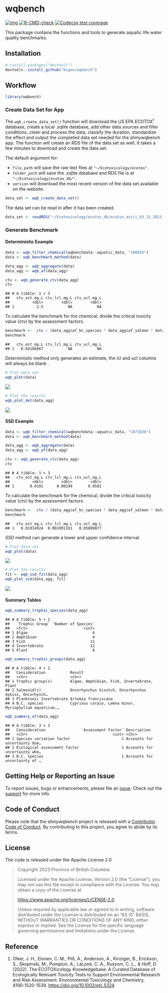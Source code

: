 
# wqbench

<!-- badges: start -->

[![img](https://img.shields.io/badge/Lifecycle-Experimental-339999)](https://github.com/bcgov/repomountie/blob/master/doc/lifecycle-badges.md)
[![R-CMD-check](https://github.com/poissonconsulting/wqbench/actions/workflows/R-CMD-check.yaml/badge.svg)](https://github.com/poissonconsulting/wqbench/actions/workflows/R-CMD-check.yaml)
[![Codecov test
coverage](https://codecov.io/gh/poissonconsulting/wqbench/branch/main/graph/badge.svg)](https://app.codecov.io/gh/poissonconsulting/wqbench?branch=main)
<!-- badges: end -->

This package contains the functions and tools to generate aquatic life
water quality benchmarks.

## Installation

``` r
# install.packages("devtools")
devtools::install_github("bcgov/wqbench")
```

## Workflow

``` r
library(wqbench)
```

### Create Data Set for App

The `wqb_create_data_set()` function will download the US EPA
ECOTOX<sup>1</sup> database, create a local .sqlite database, add other
data sources and filter conditions, clean and process the data, classify
the duration, standardize the effect and output the completed data set
needed for the shinywqbench app. The function will create an RDS file of
the data set as well. It takes a few minutes to download and create the
data set.

The default argument for:

- `file_path` will save the raw text files at
  `"~/Ecotoxicology/ecotox"`.
- `folder_path` will save the .sqlite database and RDS file is at
  `"~/Ecotoxicology/ecotox_db/"`.
- `version` will download the most recent version of the data set
  available on the website.

``` r
data_set <- wqb_create_data_set()
```

The data set can be read in after it has been created.

``` r
data_set <- readRDS("~/Ecotoxicology/ecotox_db/ecotox_ascii_03_15_2023.rds")
```

### Generate Benchmark

#### Deterministic Example

``` r
data <- wqb_filter_chemical(wqbenchdata::aquatic_data, "100016")
data <- wqb_benchmark_method(data)

data_agg <- wqb_aggregate(data) 
data_agg <- wqb_af(data_agg)

ctv <- wqb_generate_ctv(data_agg)
ctv
```

    ## # A tibble: 1 × 3
    ##   ctv_est_mg.L ctv_lcl_mg.L ctv_ucl_mg.L
    ##          <dbl>        <dbl>        <dbl>
    ## 1          2.5           NA           NA

To calculate the benchmark for the chemical, divide the critical
toxicity value (ctv) by the assessment factors.

``` r
benchmark <-  ctv / (data_agg$af_bc_species * data_agg$af_salmon * data_agg$af_planktonic * data_agg$af_variation)
benchmark
```

    ##   ctv_est_mg.L ctv_lcl_mg.L ctv_ucl_mg.L
    ## 1   0.04166667           NA           NA

*Deterministic* method only generates an estimate, the lcl and ucl
columns will always be blank .

``` r
# Plot data set
wqb_plot(data)
```

![](README_files/figure-gfm/unnamed-chunk-7-1.png)<!-- -->

``` r
# Plot the results
wqb_plot_det(data_agg)
```

![](README_files/figure-gfm/unnamed-chunk-8-1.png)<!-- -->

#### SSD Example

``` r
data <- wqb_filter_chemical(wqbenchdata::aquatic_data, "1071836")
data <- wqb_benchmark_method(data)

data_agg <- wqb_aggregate(data) 
data_agg <- wqb_af(data_agg)

ctv <- wqb_generate_ctv(data_agg)
ctv
```

    ## # A tibble: 1 × 3
    ##   ctv_est_mg.L ctv_lcl_mg.L ctv_ucl_mg.L
    ##          <dbl>        <dbl>        <dbl>
    ## 1       0.0101      0.00199       0.0581

To calculate the benchmark for the chemical, divide the critical
toxicity value (ctv) by the assessment factors.

``` r
benchmark <-  ctv / (data_agg$af_bc_species * data_agg$af_salmon * data_agg$af_planktonic * data_agg$af_variation)
benchmark
```

    ##   ctv_est_mg.L ctv_lcl_mg.L ctv_ucl_mg.L
    ## 1   0.01014924  0.001991101   0.05809077

*SSD* method can generate a lower and upper confidence interval.

``` r
# Plot data set
wqb_plot(data)
```

![](README_files/figure-gfm/unnamed-chunk-11-1.png)<!-- -->

``` r
# Plot the results
fit <- wqb_ssd_fit(data_agg)
wqb_plot_ssd(data_agg, fit)
```

![](README_files/figure-gfm/unnamed-chunk-12-1.png)<!-- -->

#### Summary Tables

``` r
wqb_summary_trophic_species(data_agg)
```

    ## # A tibble: 5 × 2
    ##   `Trophic Group` `Number of Species`
    ##   <fct>                         <int>
    ## 1 Algae                             6
    ## 2 Amphibian                         4
    ## 3 Fish                             11
    ## 4 Invertebrate                     12
    ## 5 Plant                             8

``` r
wqb_summary_trophic_groups(data_agg)
```

    ## # A tibble: 4 × 2
    ##   Consideration           Result                                                
    ##   <chr>                   <chr>                                                 
    ## 1 Trophic group(s)        Algae, Amphibian, Fish, Invertebrate, Plant           
    ## 2 Salmonid(s)             Oncorhynchus kisutch, Oncorhynchus mykiss, Oncorhynch…
    ## 3 Planktonic Invertebrate Artemia franciscana                                   
    ## 4 B.C. species            Cyprinus carpio, Lemna minor, Myriophyllum aquaticum,…

``` r
wqb_summary_af(data_agg)
```

    ## # A tibble: 3 × 3
    ##   Consideration                `Assessment Factor` Description                  
    ##   <chr>                                      <int> <chr>                        
    ## 1 Species variation factor                       1 Accounts for uncertainty due…
    ## 2 Ecological assessment factor                   1 Accounts for uncertainty whe…
    ## 3 B.C. species                                   1 Accounts for uncertainty of …

## Getting Help or Reporting an Issue

To report issues, bugs or enhancements, please file an
[issue](https://github.com/bcgov/wqbench/issues). Check out the
[support](https://github.com/bcgov/wqbench/blob/main/.github/SUPPORT.md)
for more info.

## Code of Conduct

Please note that the shinywqbench project is released with a
[Contributor Code of
Conduct](https://github.com/bcgov/wqbench/CODE_OF_CONDUCT.md). By
contributing to this project, you agree to abide by its terms.

## License

The code is released under the Apache License 2.0

> Copyright 2023 Province of British Columbia
>
> Licensed under the Apache License, Version 2.0 (the “License”); you
> may not use this file except in compliance with the License. You may
> obtain a copy of the License at
>
> <https://www.apache.org/licenses/LICENSE-2.0>
>
> Unless required by applicable law or agreed to in writing, software
> distributed under the License is distributed on an “AS IS” BASIS,
> WITHOUT WARRANTIES OR CONDITIONS OF ANY KIND, either express or
> implied. See the License for the specific language governing
> permissions and limitations under the License.

## Reference

1.  Olker, J. H., Elonen, C. M., Pilli, A., Anderson, A., Kinziger, B.,
    Erickson, S., Skopinski, M., Pomplun, A., LaLone, C. A., Russom, C.
    L., & Hoff, D. (2022). The ECOTOXicology Knowledgebase: A Curated
    Database of Ecologically Relevant Toxicity Tests to Support
    Environmental Research and Risk Assessment. Environmental Toxicology
    and Chemistry, 41(6):1520-1539. <https://doi.org/10.1002/etc.5324>
